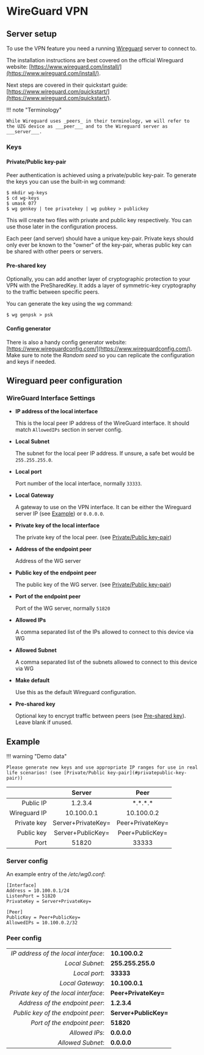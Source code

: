# WireGuard VPN

## Server setup
To use the VPN feature you need a running [Wireguard](https://www.wireguard.com/) server to connect to.

The installation instructions are best covered on the official Wireguard website: [https://www.wireguard.com/install/](https://www.wireguard.com/install/).

Next steps are covered in their quickstart guide: [https://www.wireguard.com/quickstart/](https://www.wireguard.com/quickstart/).

!!! note "Terminology" 

    While Wireguard uses _peers_ in their terminology, we will refer to the UZG device as ___peer___ and to the Wireguard server as ___server___.

### Keys

#### Private/Public key-pair

Peer authentication is achieved using a private/public key-pair.
To generate the keys you can use the built-in wg command:

```
$ mkdir wg-keys
$ cd wg-keys
$ umask 077
$ wg genkey | tee privatekey | wg pubkey > publickey
```
This will create two files with private and public key respectively. You can use those later in the configuration process.

Each peer (and server) should have a unique key-pair. Private keys should only ever be known to the "owner" of the key-pair, wheras public key can be shared with other peers or servers.

#### Pre-shared key

Optionally, you can add another layer of cryptographic protection to your VPN with the PreSharedKey. It adds a layer of symmetric-key cryptography to the traffic between specific peers.

You can generate the key using the wg command:

`$ wg genpsk > psk`

#### Config generator

There is also a handy config generator website: [https://www.wireguardconfig.com/](https://www.wireguardconfig.com/). 
Make sure to note the _Random seed_ so you can replicate the configuration and keys if needed.

## Wireguard peer configuration

### WireGuard Interface Settings

* __IP address of the local interface__

    This is the local peer IP address of the WireGuard interface. It should match `AllowedIPs` section in server config.

* __Local Subnet__

    The subnet for the local peer IP address. If unsure, a safe bet would be `255.255.255.0`.

* __Local port__

    Port number of the local interface, normally `33333`.

* __Local Gateway__

    A gateway to use on the VPN interface. It can be either the Wireguard server IP (see [Example](#example)) or `0.0.0.0`.

* __Private key of the local interface__

    The private key of the local peer. (see [Private/Public key-pair](#privatepublic-key-pair))

* __Address of the endpoint peer__

    Address of the WG server

* __Public key of the endpoint peer__

    The public key of the WG server. (see [Private/Public key-pair](#privatepublic-key-pair))

* __Port of the endpoint peer__

    Port of the WG server, normally `51820`

* __Allowed IPs__

    A comma separated list of the IPs allowed to connect to this device via WG

* __Allowed Subnet__

    A comma separated list of the subnets allowed to connect to this device via WG

* __Make default__

    Use this as the default Wireguard configuration.

* __Pre-shared key__

    Optional key to encrypt traffic between peers (see [Pre-shared key](#pre-shared-key)). Leave blank if unused. 

## Example

!!! warning "Demo data" 

    Please generate new keys and use appropriate IP ranges for use in real life scenarios! (see [Private/Public key-pair](#privatepublic-key-pair))

| | Server | Peer |
|-:|:-:|:-:|
| Public IP | 1.2.3.4 | \*.\*.\*.\* |
| Wireguard IP | 10.100.0.1 | 10.100.0.2 |
| Private key | Server+PrivateKey= | Peer+PrivateKey= |
| Public key | Server+PublicKey= | Peer+PublicKey= |
| Port | 51820 | 33333 |


### Server config

An example entry of the _/etc/wg0.conf_:

```
[Interface]
Address = 10.100.0.1/24
ListenPort = 51820
PrivateKey = Server+PrivateKey=

[Peer]
PublicKey = Peer+PublicKey=
AllowedIPs = 10.100.0.2/32
```
### Peer config

| | |
|-:|:-|
| _IP address of the local interface_: | __10.100.0.2__ |
| _Local Subnet_: | __255.255.255.0__ |
| _Local port_: | __33333__ |
| _Local Gateway_: | __10.100.0.1__ |
| _Private key of the local interface_: | __Peer+PrivateKey=__ |
| _Address of the endpoint peer_: | __1.2.3.4__ |
| _Public key of the endpoint peer_: | __Server+PublicKey=__ |
| _Port of the endpoint peer_: | __51820__ |
| _Allowed IPs_: | __0.0.0.0__ |
| _Allowed Subnet_: | __0.0.0.0__ |
